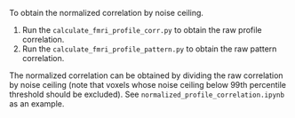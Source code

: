 To obtain the normalized correlation by noise ceiling.  

1. Run the `calculate_fmri_profile_corr.py` to obtain the raw profile correlation.  
2. Run the `calculate_fmri_profile_pattern.py` to obtain the raw pattern correlation.  

The normalized correlation can be obtained by dividing the raw correlation by noise ceiling (note that voxels whose noise ceiling below 99th percentile threshold should be excluded). See `normalized_profile_correlation.ipynb` as an example.  
